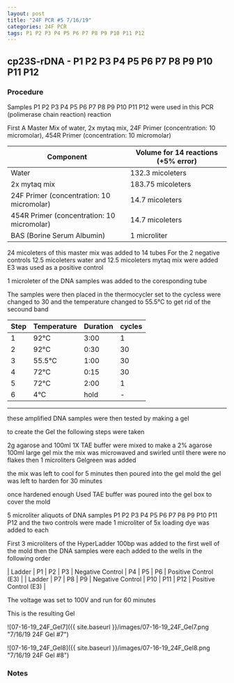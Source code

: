 ```yaml
---
layout: post
title: "24F PCR #5 7/16/19"
categories: 24F PCR
tags: P1 P2 P3 P4 P5 P6 P7 P8 P9 P10 P11 P12 
---
```


##  cp23S-rDNA - P1 P2 P3 P4 P5 P6 P7 P8 P9 P10 P11 P12 

### Procedure

Samples P1 P2 P3 P4 P5 P6 P7 P8 P9 P10 P11 P12 were used in this PCR (polimerase chain reaction) reaction 

First A Master Mix of water, 2x mytaq mix, 24F Primer (concentration: 10 micromolar), 454R Primer (concentration: 10 micromolar)


|Component| Volume for 14 reactions (+5% error)|
|---------|---------------------------|
|Water| 132.3 micoleters|
|2x mytaq mix| 183.75 micoleters|
|24F Primer (concentration: 10 micromolar)| 14.7 micoleters|
|454R Primer (concentration: 10 micromolar)| 14.7 micoleters|
|BAS (Borine Serum Albumin)| 1 microliter|

24 micoleters of this master mix was added to 14 tubes 
For the 2 negative controls 12.5 micoleters water and 12.5 micoleters mytaq mix were added
E3 was used as a positive control

1 microleter of the DNA samples was added to the coresponding tube

The samples were then placed in the thermocycler set to 
the cycless were changed to 30 and the temperature changed to 55.5°C to get rid of the secound band

|Step|Temperature|Duration|cycles|
|----|-------|--------|-------|
|1|92°C|3:00|1|
|2|92°C|0:30|30|
|3|55.5°C|1:00|30|
|4|72°C|0:15|30|
|5|72°C|2:00|1|
|6|4°C|hold|-|

___________

these amplified DNA samples were then tested by making a gel

to create the Gel the following steps were taken 

2g agarose and 100ml 1X TAE buffer were mixed to make a 2% agarose 100ml large gel mix 
the mix was microwaved and swirled until there were no flakes 
then 1 microliters Gelgreen was added

the mix was left to cool for 5 minutes then poured into the gel mold
the gel was left to harden for 30 minutes 

once hardened enough Used TAE buffer was poured into the gel box to cover the mold

5 microliter aliquots of DNA samples  P1 P2 P3 P4 P5 P6 P7 P8 P9 P10 P11 P12 and the two controls were made 
1 microliter of 5x loading dye was added to each

First 3 microliters of the HyperLadder 100bp was added to the first well of the mold 
then the DNA samples were each added to the wells in the following order 

| Ladder | P1 | P2 | P3 | Negative Control | P4 | P5 | P6 | Positive Control (E3) |
| Ladder | P7 | P8 | P9 | Negative Control | P10 | P11 | P12 | Positive Control (E3) |

The voltage was set to 100V and run for 60 minutes


This is the resulting Gel

![07-16-19_24F_Gel7]({{ site.baseurl }}/images/07-16-19_24F_Gel7.png "7/16/19 24F Gel #7")

![07-16-19_24F_Gel8]({{ site.baseurl }}/images/07-16-19_24F_Gel8.png "7/16/19 24F Gel #8")


### Notes
